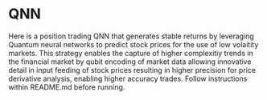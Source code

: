 # QNN
Here is a position trading QNN that generates stable returns by leveraging Quantum neural networks to predict stock prices for the use of low volaitity markets. This strategy enables the capture of higher complexitiy trends in the financial market by qubit encoding of market data allowing innovative detail in input feeding of stock prices resulting in higher precision for price derivative analysis, enabling higher accuracy trades. Follow instructions within README.md before running.

